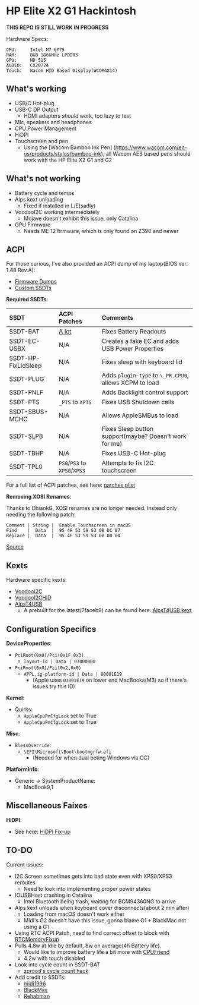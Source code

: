 # HP Elite X2 G1 Hackintosh

**THIS REPO IS STILL WORK IN PROGRESS**

Hardware Specs:

```
CPU:     Intel M7 6Y75
RAM:     8GB 1866MHz LPDDR3
GPU:     HD 515
AUDIO:   CX20724
Touch:   Wacom HID Based Display(WCOM4814)
```

## What's working

* USB/C Hot-plug
* USB-C DP Output
  * HDMI adapters *should* work, too lazy to test
* Mic, speakers and headphones
* CPU Power Management
* HiDPI
* Touchscreen and pen
  * Using the [Wacom Bamboo Ink Pen] (https://www.wacom.com/en-us/products/stylus/bamboo-ink), all Wacom AES based pens should work with the HP Elite X2 G1 and G2


## What's not working

* Battery cycle and temps
* Alps kext unloading
  * Fixed if installed in L/E(sadly)
* VoodooI2C working intermediately
  * Mojave doesn't exhibit this issue, only Catalina
* GPU Firmware
  * Needs ME 12 firmware, which is only found on Z390 and newer

## ACPI


For those curious, I've also provided an ACPI dump of my laptop(BIOS ver. 1.48 Rev.A):
 
* [Firmware Dumps](/ACPI/ACPI-Dumps/)
* [Custom SSDTs](/ACPI/Custom-SSDTs/)


**Required SSDTs**:

| SSDT | ACPI Patches | Comments
| :--- | :--- | :--- |
| SSDT-BAT | [A lot](/ACPI/Custom-SSDTs/battery.plist) | Fixes Battery Readouts |
| SSDT-EC-USBX | N/A | Creates a fake EC and adds USB Power Properties |
| SSDT-HP-FixLidSleep | N/A | Fixes sleep with keyboard lid |
| SSDT-PLUG | N/A | Adds `plugin-type` to `\_PR.CPU0`, allows XCPM to load |
| SSDT-PNLF | N/A | Adds Backlight control support |
| SSDT-PTS | `_PTS` to `XPTS` | Fixes USB Shutdown calls |
| SSDT-SBUS-MCHC | N/A | Allows AppleSMBus to load |
| SSDT-SLPB | N/A | Fixes Sleep button support(maybe? Doesn't work for me) |
| SSDT-TBHP | N/A | Fixes USB-C Hot-plug |
| SSDT-TPL0 | `PS0`/`PS3` to `XPS0`/`XPS3` | Attempts to fix I2C touchscreen |

For a full list of ACPI patches, see here: [patches.plist](/ACPI/Custom-SSDTs/patches.plist)


**Removing XOSI Renames**:

Thanks to DhiankG, XOSI renames are no longer needed. Instead only needing the following patch:

```
Comment | String |  Enable Touchscreen in macOS
Find    |  Data  |  95 4F 53 59 53 0B DC 07
Replace |  Data  |  95 4F 53 59 53 0B 00 00
```

[Source](https://ptb.discordapp.com/channels/186648463541272576/573338555305295903/713434444861800589)

## Kexts

Hardware specific kexts:

* [VoodooI2C](https://github.com/alexandred/VoodooI2C/)
* [VoodooI2CHID](https://github.com/alexandred/VoodooI2C/)
* [AlpsT4USB](https://github.com/blankmac/AlpsT4USB/releases)
  * A prebuilt for the latest(7faceb9) can be found here: [AlpsT4USB.kext](/Kexts/AlpsT4USB.kext.zip)

## Configuration Specifics

**DeviceProperties**:

* `PciRoot(0x0)/Pci(0x1F,0x3)`
  * `layout-id | Data | 03000000`
* `PciRoot(0x0)/Pci(0x2,0x0)`
  * `APPL,ig-platform-id | Data | 00001E19`
    * (Apple uses `03001E19` on lower end MacBooks(M3) so if there's issues try this ID)
  
  
**Kernel**:

* Quirks:
  * `AppleCpuPmCfgLock` set to True
  * `AppleCpuPmCfgLock` set to True

**Misc**:

* `BlessOverride`:
  * `\EFI\Microsoft\Boot\bootmgrfw.efi`
    * (Needed for when dual boting Windows via OC)
  
**PlatformInfo**:

* Generic -> SystemProductName:
  * MacBook9,1
  
## Miscellaneous Faixes

**HiDPI**:

* See here: [HiDPI Fix-up](/HiDPI-Fixup/)

## TO-DO

Current issues:

* I2C Screen sometimes gets into bad state even with XPS0/XPS3 reroutes
  * Need to look into implementing proper power states
* IOUSBHost crashing in Catalina
  * Intel Bluetooth being trash, waiting for BCM94360NG to arrive
* Alps kext unloads when keyboard cover disconnects(about 2 min after)
  * Loading from macOS doesn't work either
  * Midi's G2 doesn't have this issue, gonna blame G1 + BlackMac not using a G1
* Using RTC ACPI Patch, need to find correct offset to block with [RTCMemoryFixup](https://github.com/acidanthera/RTCMemoryFixup/releases)
* Pulls 4.8w at Idle by default, 8w on average(4h Battery life). 
  * Would like to improve battery life a bit more with [CPUFriend](https://github.com/acidanthera/CPUFriend/releases)
  * 4.2w with touch disabled
* Look into cycle count in SSDT-BAT
  * [zprood's cycle count hack](https://github.com/acidanthera/VirtualSMC/blob/master/Docs/Transition%20from%20zprood's%20cycle%20count%20hack.md)
* Add credit to SSDTs:
  * [midi1996](https://github.com/midi1996)
  * [BlackMac](https://github.com/blankmac)
  * [Rehabman](https://github.com/RehabMan)

